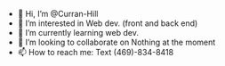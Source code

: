 - 👋 Hi, I’m @Curran-Hill
- 👀 I’m interested in Web dev. (front and back end)
- 🌱 I’m currently learning web dev.
- 💞️ I’m looking to collaborate on Nothing at the moment
- 📫 How to reach me: Text (469)-834-8418

<!---
Curran-Hill/Curran-Hill is a ✨ special ✨ repository because its `README.md` (this file) appears on your GitHub profile.
You can click the Preview link to take a look at your changes.
--->
